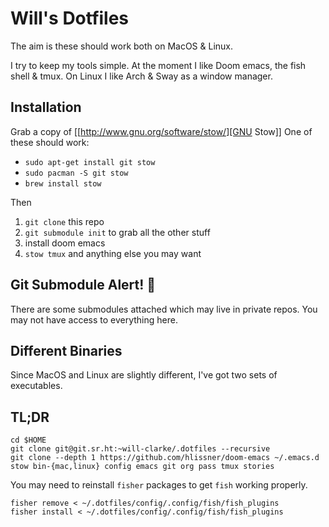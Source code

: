 # Will's Dotfiles

The aim is these should work both on MacOS & Linux.

I try to keep my tools simple. At the moment I like Doom emacs, the fish shell & tmux.
On Linux I like Arch & Sway as a window manager.

## Installation

Grab a copy of [[http://www.gnu.org/software/stow/][GNU Stow]]
One of these should work:

- `sudo apt-get install git stow`
- `sudo pacman -S git stow`
- `brew install stow`

Then

1. `git clone` this repo
2. `git submodule init` to grab all the other stuff
3. install doom emacs
4. `stow tmux` and anything else you may want

## Git Submodule Alert! :rotating_light:

There are some submodules attached which may live in private repos.
You may not have access to everything here.

## Different Binaries

Since MacOS and Linux are slightly different, I've got two sets of executables.

## TL;DR

```
cd $HOME
git clone git@git.sr.ht:~will-clarke/.dotfiles --recursive
git clone --depth 1 https://github.com/hlissner/doom-emacs ~/.emacs.d
stow bin-{mac,linux} config emacs git org pass tmux stories
```

You may need to reinstall `fisher` packages to get `fish` working properly.

```
fisher remove < ~/.dotfiles/config/.config/fish/fish_plugins
fisher install < ~/.dotfiles/config/.config/fish/fish_plugins
```
